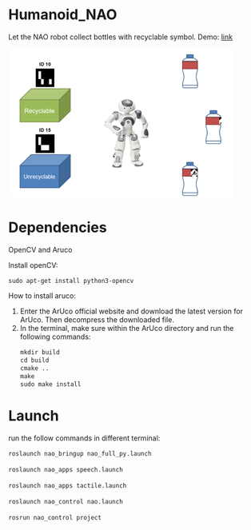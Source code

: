 # Humanoid_NAO

Let the NAO robot collect bottles with recyclable symbol.
Demo: [link](https://youtu.be/Z2xT2zG202E)

<img src="scene.png" alt="scene" width="450" height="300">

# Dependencies
OpenCV and Aruco

Install openCV:
```
sudo apt-get install python3-opencv
``````

How to install aruco:
1. Enter the ArUco official website and download the latest version for ArUco. Then decompress the downloaded file.
2. In the terminal, make sure within the ArUco directory and run the following commands:
    ```
    mkdir build
    cd build
    cmake ..
    make
    sudo make install
    ```

# Launch
run the follow commands in different terminal:
```
roslaunch nao_bringup nao_full_py.launch

roslaunch nao_apps speech.launch 

roslaunch nao_apps tactile.launch 

roslaunch nao_control nao.launch

rosrun nao_control project
```
